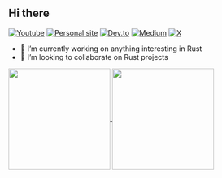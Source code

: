 ## Hi there

[![Youtube](https://img.shields.io/badge/YouTube-FF0000?style=for-the-badge&logo=youtube&logoColor=white)](https://www.youtube.com/@maxtaylordev)
[![Personal site](https://img.shields.io/badge/website-000000?style=for-the-badge&logo=About.me&logoColor=white)](https://www.maxtaylor.me/)
[![Dev.to](https://img.shields.io/badge/dev.to-0A0A0A?style=for-the-badge&logo=devdotto&logoColor=white)](https://dev.to/maxtaylor)
[![Medium](https://img.shields.io/badge/Medium-12100E?style=for-the-badge&logo=medium&logoColor=white)](https://medium.com/@maxjt11)
[![X](https://img.shields.io/badge/X-000000?style=for-the-badge&logo=x&logoColor=white)](https://x.com/max_t_dev)

- 🔭 I’m currently working on anything interesting in Rust
- 👯 I’m looking to collaborate on Rust projects

<a href="https://github.com/anuraghazra/github-readme-stats">
  <img height=200 align="center" src="https://github-readme-streak-stats.herokuapp.com?user=max-taylor&theme=dark&ring=fb4362&file=fb4362&currStreakNum=fb4362&currStreakLabel=fb4362&hide_border=true&card_width=320" />
</a>
<a href="https://github.com/anuraghazra/convoychat">
  <img height=200 align="center" src="https://github-readme-stats.vercel.app/api/top-langs?username=max-taylor&layout=compact&langs_count=8&card_width=320" />
</a>

<!--
**max-taylor/max-taylor** is a ✨ _special_ ✨ repository because its `README.md` (this file) appears on your GitHub profile.

Here are some ideas to get you started:

- 🔭 I’m currently working on ...
- 🌱 I’m currently learning ...
- 👯 I’m looking to collaborate on ...
- 🤔 I’m looking for help with ...
- 💬 Ask me about ...
- 📫 How to reach me: ...
- 😄 Pronouns: ...
- ⚡ Fun fact: ...
-->
